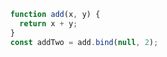 ---
---

```javascript
  function add(x, y) {
    return x + y;
  }
  const addTwo = add.bind(null, 2);
```
